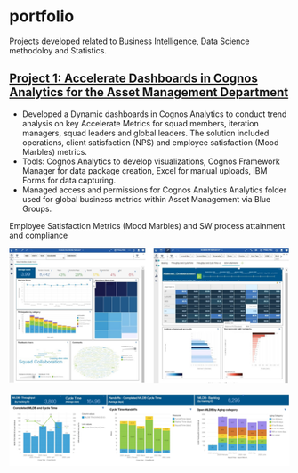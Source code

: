 # portfolio
Projects developed related to Business Intelligence, Data Science methodoloy and Statistics.

## [Project 1: Accelerate Dashboards in Cognos Analytics for the Asset Management Department](https://ibm.box.com/s/kgi1tknkb4p5fcozw8fo786d5x26u07n)
* Developed a Dynamic dashboards in Cognos Analytics to conduct trend analysis on key Accelerate Metrics for squad members, iteration managers, squad leaders and global leaders. The solution included operations, client satisfaction (NPS) and employee satisfaction (Mood Marbles) metrics.
* Tools: Cognos Analytics to develop visualizations, Cognos Framework Manager for data package creation, Excel for manual uploads, IBM Forms for data capturing.
* Managed access and permissions for Cognos Analytics Analytics folder used for global business metrics within Asset Management via Blue Groups.



Employee Satisfaction Metrics (Mood Marbles) and SW process attainment and compliance

![](images/moodmarblespublic.jpg)

![](images/Hardware%20Process%20Metrics.jpg)
